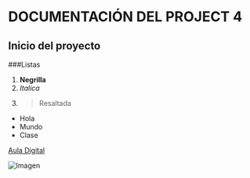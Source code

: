 # DOCUMENTACIÓN DEL PROJECT 4

## Inicio del proyecto

###Listas

1. **Negrilla**
2. *Italica*
3. >Resaltada

- Hola
- Mundo
- Clase

[Aula Digital](https://sistemascomputacionales.readthedocs.io/es/latest/_intro/introGit.html#ejercicio-20-documentacion-de-las-evaluaciones)

![Imagen](FotoPrueba.jpg)


